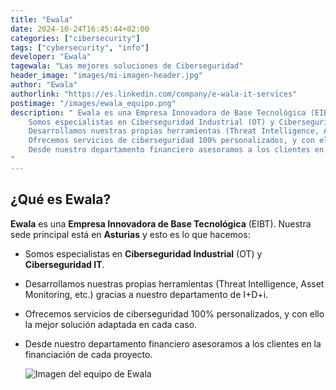 ```yaml
---
title: "Ewala"
date: 2024-10-24T16:45:44+02:00
categories: ["cibersecurity"]
tags: ["cybersecurity", "info"]
developer: "Ewala"
tagewala: "Las mejores soluciones de Ciberseguridad"
header_image: "images/mi-imagen-header.jpg"
author: "Ewala"
authorlink: "https://es.linkedin.com/company/e-wala-it-services"
postimage: "/images/ewala_equipo.png"
description: " Ewala es una Empresa Innovadora de Base Tecnológica (EIBT). Nuestra sede principal está en Asturias.
    Somos especialistas en Ciberseguridad Industrial (OT) y Ciberseguridad IT.
    Desarrollamos nuestras propias herramientas (Threat Intelligence, Asset Monitoring, etc.) gracias a nuestro departamento de I+D+i.
    Ofrecemos servicios de ciberseguridad 100% personalizados, y con ello la mejor solución adaptada en cada caso.
    Desde nuestro departamento financiero asesoramos a los clientes en la financiación de cada proyecto.
"
---
```

## ¿Qué es Ewala?

**Ewala** es una **Empresa Innovadora de Base Tecnológica** (EIBT). Nuestra sede principal está en **Asturias** y esto es lo que hacemos:

* Somos especialistas en **Ciberseguridad Industrial** (OT) y **Ciberseguridad IT**.
* Desarrollamos nuestras propias herramientas (Threat Intelligence, Asset Monitoring, etc.) gracias a nuestro departamento de I+D+i.
* Ofrecemos servicios de ciberseguridad 100% personalizados, y con ello la mejor solución adaptada en cada caso.
* Desde nuestro departamento financiero asesoramos a los clientes en la financiación de cada proyecto.

  ![Imagen del equipo de Ewala](https://ewalait.github.io/blogewala/images/ewala_equipo.png)
